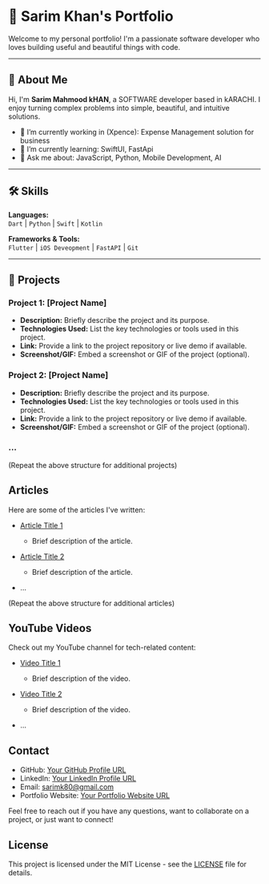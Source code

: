 # 💼 Sarim Khan's Portfolio

Welcome to my personal portfolio! I'm a passionate software developer who loves building useful and beautiful things with code.

---

## 🧠 About Me

Hi, I'm **Sarim Mahmood kHAN**, a SOFTWARE developer based in kARACHI. I enjoy turning complex problems into simple, beautiful, and intuitive solutions.

- 🔭 I’m currently working in (Xpence): Expense Management solution for business
- 🌱 I’m currently learning: SwiftUI, FastApi
- 💬 Ask me about: JavaScript, Python, Mobile Development, AI

---

## 🛠️ Skills

**Languages:**  
`Dart` | `Python` | `Swift` | `Kotlin`

**Frameworks & Tools:**  
`Flutter` | `iOS Deveopment` | `FastAPI`  | `Git` 

---

## 📁 Projects

### Project 1: [Project Name]

- **Description:** Briefly describe the project and its purpose.
- **Technologies Used:** List the key technologies or tools used in this project.
- **Link:** Provide a link to the project repository or live demo if available.
- **Screenshot/GIF:** Embed a screenshot or GIF of the project (optional).

### Project 2: [Project Name]

- **Description:** Briefly describe the project and its purpose.
- **Technologies Used:** List the key technologies or tools used in this project.
- **Link:** Provide a link to the project repository or live demo if available.
- **Screenshot/GIF:** Embed a screenshot or GIF of the project (optional).

### ...

(Repeat the above structure for additional projects)

## Articles

Here are some of the articles I've written:

- [Article Title 1](link-to-article-1.md)
  - Brief description of the article.

- [Article Title 2](link-to-article-2.md)
  - Brief description of the article.

- ...

(Repeat the above structure for additional articles)

## YouTube Videos

Check out my YouTube channel for tech-related content:

- [Video Title 1](link-to-video-1)
  - Brief description of the video.

- [Video Title 2](link-to-video-2)
  - Brief description of the video.

- ...


## Contact

- GitHub: [Your GitHub Profile URL](https://github.com/your-username)
- LinkedIn: [Your LinkedIn Profile URL](https://www.linkedin.com/in/sarim-khan-595214130/)
- Email: sarimk80@gmail.com
- Portfolio Website: [Your Portfolio Website URL](https://github.com/sarimk80/portfolio)

Feel free to reach out if you have any questions, want to collaborate on a project, or just want to connect!

## License

This project is licensed under the MIT License - see the [LICENSE](LICENSE) file for details.
